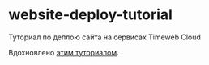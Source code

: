 # website-deploy-tutorial
Туториал по деплою сайта на сервисах Timeweb Cloud

Вдохновлено [этим туториалом](https://github.com/omkarcloud/kubernetes-website-deployment-tutorial-starter).

